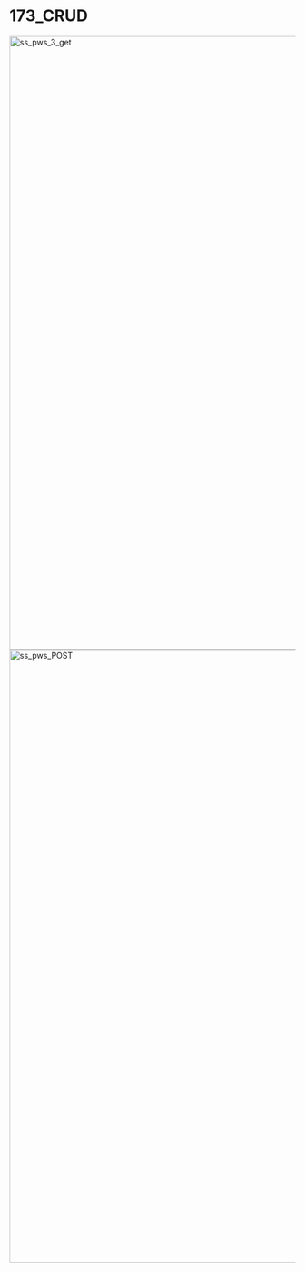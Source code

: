 # 173_CRUD
<img width="1920" height="1080" alt="ss_pws_3_get" src="https://github.com/user-attachments/assets/e779f80f-fee6-4d87-932e-089c97d1e3b7" />
<img width="1920" height="1080" alt="ss_pws_POST" src="https://github.com/user-attachments/assets/350f8edd-5c9a-4cd3-9707-0d083b09f92c" />
